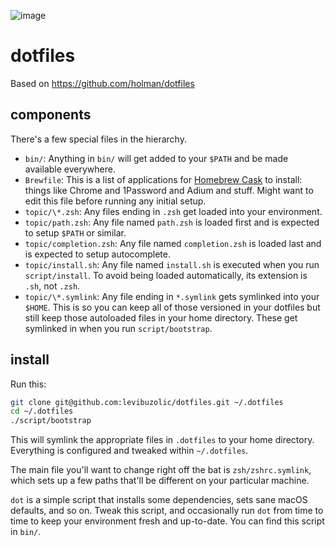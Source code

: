 ![image](https://user-images.githubusercontent.com/721323/115319098-6549e100-a1c2-11eb-8c73-11049e57821e.png)

# dotfiles

Based on https://github.com/holman/dotfiles

## components

There's a few special files in the hierarchy.

- `bin/`: Anything in `bin/` will get added to your `$PATH` and be made
  available everywhere.
- `Brewfile`: This is a list of applications for [Homebrew Cask](https://caskroom.github.io) to install: things like Chrome and 1Password and Adium and stuff. Might want to edit this file before running any initial setup.
- `topic/\*.zsh`: Any files ending in `.zsh` get loaded into your
  environment.
- `topic/path.zsh`: Any file named `path.zsh` is loaded first and is
  expected to setup `$PATH` or similar.
- `topic/completion.zsh`: Any file named `completion.zsh` is loaded
  last and is expected to setup autocomplete.
- `topic/install.sh`: Any file named `install.sh` is executed when you run `script/install`. To avoid being loaded automatically, its extension is `.sh`, not `.zsh`.
- `topic/\*.symlink`: Any file ending in `*.symlink` gets symlinked into
  your `$HOME`. This is so you can keep all of those versioned in your dotfiles
  but still keep those autoloaded files in your home directory. These get
  symlinked in when you run `script/bootstrap`.

## install

Run this:

```sh
git clone git@github.com:levibuzolic/dotfiles.git ~/.dotfiles
cd ~/.dotfiles
./script/bootstrap
```

This will symlink the appropriate files in `.dotfiles` to your home directory.
Everything is configured and tweaked within `~/.dotfiles`.

The main file you'll want to change right off the bat is `zsh/zshrc.symlink`,
which sets up a few paths that'll be different on your particular machine.

`dot` is a simple script that installs some dependencies, sets sane macOS
defaults, and so on. Tweak this script, and occasionally run `dot` from
time to time to keep your environment fresh and up-to-date. You can find
this script in `bin/`.
